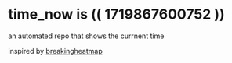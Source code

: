 # time_now is (( 1719867600752 ))

an automated repo that shows the currnent time

inspired by [breakingheatmap](https://github.com/breakingheatmap/breakingheatmap)